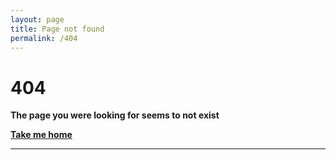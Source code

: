 ```yaml
---
layout: page
title: Page not found
permalink: /404
---
```


# 404
**The page you were looking for seems to not exist**

[**Take me home**](https://raythenoob.github.io/website/) 

---

